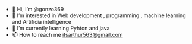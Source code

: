 - 👋 Hi, I’m @gonzo369
- 👀 I’m interested in Web development , programming , machine learning and Artificia intelligence
- 🌱 I’m currently learning Pyhton and java
- 📫 How to reach me itsarthur563@gmail.com

<!---
gonzo369/gonzo369 is a ✨ special ✨ repository because its `README.md` (this file) appears on your GitHub profile.
You can click the Preview link to take a look at your changes.
--->

